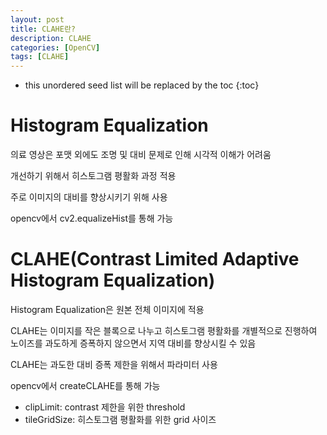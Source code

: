 ```yaml
---
layout: post
title: CLAHE란?
description: CLAHE
categories: [OpenCV]
tags: [CLAHE]
---
```


* this unordered seed list will be replaced by the toc
{:toc}

# Histogram Equalization
의료 영상은 포맷 외에도 조명 및 대비 문제로 인해 시각적 이해가 어려움

개선하기 위해서 히스토그램 평활화 과정 적용

주로 이미지의 대비를 향상시키기 위해 사용

opencv에서 cv2.equalizeHist를 통해 가능

# CLAHE(Contrast Limited Adaptive Histogram Equalization)

Histogram Equalization은 원본 전체 이미지에 적용

CLAHE는 이미지를 작은 블록으로 나누고 히스토그램 평활화를 개별적으로 진행하여 노이즈를 과도하게 증폭하지 않으면서 지역 대비를 향상시킬 수 있음

CLAHE는 과도한 대비 증폭 제한을 위해서 파라미터 사용

opencv에서 createCLAHE를 통해 가능
- clipLimit: contrast 제한을 위한 threshold
- tileGridSize: 히스토그램 평활화를 위한 grid 사이즈

